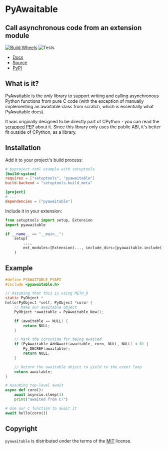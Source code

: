 # PyAwaitable

## Call asynchronous code from an extension module

[![Build Wheels](https://github.com/ZeroIntensity/pyawaitable/actions/workflows/build.yml/badge.svg)](https://github.com/ZeroIntensity/pyawaitable/actions/workflows/build.yml)
![Tests](https://github.com/ZeroIntensity/pyawaitable/actions/workflows/tests.yml/badge.svg)

-   [Docs](https://awaitable.zintensity.dev)
-   [Source](https://github.com/ZeroIntensity/pyawaitable)
-   [PyPI](https://pypi.org/project/pyawaitable)

## What is it?

PyAwaitable is the *only* library to support writing and calling asynchronous Python functions from pure C code (with the exception of manually implementing an awaitable class from scratch, which is essentially what PyAwaitable does).

It was originally designed to be directly part of CPython - you can read the [scrapped PEP](https://gist.github.com/ZeroIntensity/8d32e94b243529c7e1c27349e972d926) about it. Since this library only uses the public ABI, it's better fit outside of CPython, as a library.

## Installation

Add it to your project's build process:

```toml
# pyproject.toml example with setuptools
[build-system]
requires = ["setuptools", "pyawaitable"]
build-backend = "setuptools.build_meta"

[project]
# ...
dependencies = ["pyawaitable"]
```

Include it in your extension:

```py
from setuptools import setup, Extension
import pyawaitable

if __name__ == "__main__":
    setup(
        ...,
        ext_modules=[Extension(..., include_dirs=[pyawaitable.include()])]
    )
```

## Example

```c
#define PYAWAITABLE_PYAPI
#include <pyawaitable.h>

// Assuming that this is using METH_O
static PyObject *
hello(PyObject *self, PyObject *coro) {
    // Make our awaitable object
    PyObject *awaitable = PyAwaitable_New();

    if (awaitable == NULL) {
        return NULL;
    }

    // Mark the coroutine for being awaited
    if (PyAwaitable_AddAwait(awaitable, coro, NULL, NULL) < 0) {
        Py_DECREF(awaitable);
        return NULL;
    }

    // Return the awaitable object to yield to the event loop
    return awaitable;
}
```

```py
# Assuming top-level await
async def coro():
    await asyncio.sleep(1)
    print("awaited from C!")

# Use our C function to await it
await hello(coro())
```

## Copyright

`pyawaitable` is distributed under the terms of the [MIT](https://spdx.org/licenses/MIT.html) license.
